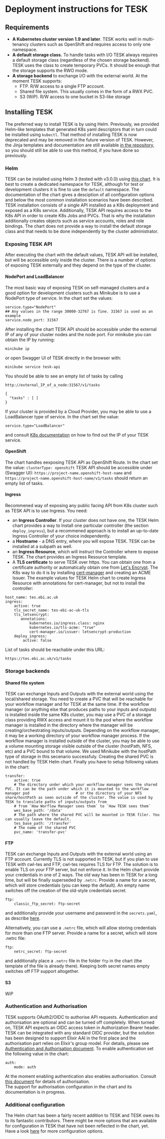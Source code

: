 # Deployment instructions for TESK
## Requirements
*  **A Kubernetes cluster version 1.9 and later**. TESK works well in multi-tenancy clusters such as OpenShift and requires access to only one namespace.
* **A default storage class.** To handle tasks with I/O TESK always requires a default storage class (regardless of the chosen storage backend). TESK uses the class to create temporary PVCs. It should be enough that the storage supports the RWO mode.
* **A storage backend** to exchange I/O with the external world. At the moment TESK supports:
  * FTP. R/W access to a single FTP account.
  * Shared file system. This usually comes in the form of a RWX PVC.
  * S3 (WiP). R/W access to one bucket in S3-like storage

## Installing TESK
The preferred way to install TESK is by using Helm.
Previously, we provided Helm-like templates that generated K8s yaml descriptors that in turn could be installed using `kubectl`. That method of installing TESK is now deprecated and may be removed in the future version of TESK. However, the Jinja templates and documentation are still available [in the repository](deployment.md), so you should still be able to use this method, if you have done so previously.
### Helm
TESK can be installed using Helm 3 (tested with v3.0.0) using [this chart](../charts/tesk). It is best to create a dedicated namespace for TESK, although for test or development clusters it is fine to use the `default` namespace.
The documentation of the chart gives a desciption of all configuration options and below the most common installation scenarios have been described.
TESK installation consists of a single API installed as a K8s deployment and exposed as a K8s service. Additionally, TESK API requires access to the K8s API in order to create K8s Jobs and PVCs. That is why the installation additionally creates objects such as service accounts, roles and role bindings.
The chart does not provide a way to install the default storage class and that needs to be done independently by the cluster administrator.

### Exposing TESK API

After executing the chart with the default values, TESK API will be installed, but will be accessible only inside the cluster. There is a number of options of exposing TESK externally and they depend on the type of the cluster.
#### NodePort and LoadBalancer
The most basic way of exposing TESK on self-managed clusters and a good option for development clusters such as Minikube is to use a NodePort type of service.
In the chart set the values:
```
service.type="NodePort"
## Any values in the range 30000-32767 is fine. 31567 is used as an example
service.node_port: 31567
```
After installing the chart TESK API should be accessible under the external IP of any of your cluster nodes and the node port. For minikube you can obtain the IP by running:
```
minikube ip
```
or open Swagger UI of TESK directly in the browser with:
```
minikube service tesk-api
```
You should be able to see an empty list of tasks by calling
```
http://external_IP_of_a_node:31567/v1/tasks

{
  "tasks" : [ ]
}

```
If your cluster is provided by a Cloud Provider, you may be able to use a LoadBalancer type of service. In the chart set the value:
```
service.type="LoadBalancer"
```
and consult [K8s documentation](https://kubernetes.io/docs/tasks/access-application-cluster/create-external-load-balancer/) on how to find out the IP of your TESK service.
#### OpenShift
The chart handles eexposing TESK API as OpenShift Route.
In the chart set the value:
`clusterType: openshift`
TESK API should be accessible under (Swagger UI):
`https://project-name.openshift-host-name`
and
`https://project-name.openshift-host-name/v1/tasks`
should return an empty list of tasks.
#### Ingress
Recommened way of exposing any public facing API from K8s cluster such as TESK API is to use Ingress.
You need:
* an **Ingress Controller**. If your cluster does not have one, the TESK Helm chart provides a way to Install one particular controller (the section `deploy_ingress`), but a recommened approach is to install an up-to-date Ingress Controller of your choice independently.
* a **Hostname** - a DNS entry, where you will expose TESK. TESK can be installed at a subpath as well.
* an **Ingress Resource**, which will instruct the Controller where to expose TESK. The chart provides an Ingress Resource template.
* A **TLS certificate** to serve TESK over https. You can obtain one from a certificate authority or automatically obtain one from [Let's Encrypt](https://letsencrypt.org/). The K8s way to do it is by installing [cert-manager](https://cert-manager.io/) and creating an ACME Issuer.
The example values for TESK Helm chart to create Ingress Resource with annotations for cert-manager, but not to install the controller:
```
host_name: tes.ebi.ac.uk
ingress:
    active: true
    tls_secret_name: tes-ebi-ac-uk-tls
    tls_letsencrypt:
       annotations:
           kubernetes.io/ingress.class: nginx
           kubernetes.io/tls-acme: "true"
           cert-manager.io/issuer: letsencrypt-production
    deploy_ingress:
        active: false
```
List of tasks should be reachable under this URL:
```
https://tes.ebi.ac.uk/v1/tasks
```

### Storage backends

#### Shared file system
TESK can exchange Inputs and Outputs with the external world using the local/shared storage. You need to create a PVC that will be reachable for your workflow manager and for TESK at the same time.
If the workflow manager (or anything else that produces paths to your inputs and outputs) is installed inside the same K8s cluster, you may use a PVC of a storage class providing RWX access and mount it to the pod where the workflow manager is installed in the directory where the manager will be creating/orchestrating inputs/outputs. Depending on the workflow manager, it may be a working directory of your workflow manager process.
If the workflow manager is installed outside of the cluster, you may be able to use a volume mounting storage visible outside of the cluster (hostPath, NFS, etc) and a PVC bound to that volume. We used Minikube with the hostPath type of storage in this secenario successfuly.
Creating the shared PVC is not handled by TESK Helm chart.
Finally you have to setup following values in the chart:
```
transfer:
    active: true
    # The directory under which your workflow manager sees the shared PVC. It can be the path under which it is mounted to the workflow manager pod                     # or the directory of your NFS share/hostPath as seen outside of the cluster. The value is used by TESK to translate paths of inputs/outputs from
    # from `How Worflow Manager sees them` to `How TESK sees them`  
    wes_base_path: '/data'        
    # The path where the shared PVC will be mounted in TESK filer. You can usually leave the default.
    tes_base_path: '/transfer'
    # The name of the shared PVC
    pvc_name: 'transfer-pvc'      
```    

#### FTP
TESK can exchange Inputs and Outputs with the external world using an FTP account. Currently TLS is not supported in TESK, but if you plan to use TESK with cwl-tes and FTP, cwl-tes requires TLS for FTP. The solution is to enable TLS on your FTP server, but not enforce it.
In the Helm chart provide your credentials in one of 2 ways. The old way has been in TESK for a long time, but will be finally superseded by `.netrc`. Provide a name for a secret, which will store credentials (you can keep the default). An empty name switches off the creation of the old-style credentials secret.
```
ftp:
    classic_ftp_secret: ftp-secret
```
and additionally provide your username and password in the `secrets.yaml`, as describe [here](../charts/tesk/README.md).

Alternatively, you can use a `.netrc` file, which will allow storing credentials for more than one FTP server.
Provide a name for a secret, which will store .netrc file:
```
ftp:
    netrc_secret: ftp-secret
```
and additionally place a `.netrc` file in the folder `ftp` in the chart (the template of the file is already there).
Keeping both secret names empty switches off FTP support altogether.

#### S3
WiP

### Authentication and Authorisation
TESK supports OAuth2/OIDC to authorise API requests. Authentication and authorisation are optional and can be turned off completely. When turned on, TESK API expects an OIDC access token in Authorization Bearer header. TESK can be integrated with any standard OIDC provider, but the solution has been designed to support Elixir AAI in the first place and the authorisation part relies on Elixir's group model. For details, please see [Authentication and Authorisation document](https://github.com/EMBL-EBI-TSI/tesk-api/blob/master/auth.md).
To enable authentication set the following value in the chart:
```
auth:
    mode: auth
```
At the moment enabling authentication also enables authorisation. Consult [this document](https://github.com/EMBL-EBI-TSI/tesk-api/blob/master/auth.md) for details of authorisation.  
The support for authorisation configuration in the chart and its documentation is in progress.
### Additional configuration
The Helm chart has been a fairly recent addition to TESK and TESK owes its to its fantastic contributors. There might be more options that are available for configuration in TESK that have not been reflected in the chart, yet. Have a look [here](https://github.com/EMBL-EBI-TSI/tesk-api) for more configuration options.
